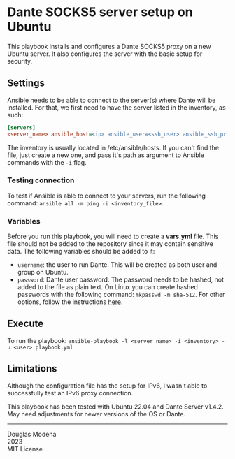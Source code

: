 # Dante SOCKS5 server setup on Ubuntu

This playbook installs and configures a Dante SOCKS5 proxy on a new Ubuntu server. It also configures the server with the basic setup for security.

## Settings

Ansible needs to be able to connect to the server(s) where Dante will be installed. For that, we first need to have the server listed in the inventory, as such:

```ini
[servers]
<server_name> ansible_host=<ip> ansible_user=<ssh_user> ansible_ssh_private_key_file=<ssh_key_path>
```

The inventory is usually located in /etc/ansible/hosts. If you can't find the file, just create a new one, and pass it's path as argument to Ansible commands with the `-i` flag.

### Testing connection

To test if Ansible is able to connect to your servers, run the following command: `ansible all -m ping -i <inventory_file>`.

### Variables

Before you run this playbook, you will need to create a **vars.yml** file. This file should not be added to the repository since it may contain sensitive data. The following variables should be added to it:

- `username`: the user to run Dante. This will be created as both user and group on Ubuntu.
- `password`: Dante user password. The password needs to be hashed, not added to the file as plain text. On Linux you can create hashed passwords with the following command: `mkpasswd -m sha-512`. For other options, follow the instructions [here](https://docs.ansible.com/ansible/latest/reference_appendices/faq.html#how-do-i-generate-encrypted-passwords-for-the-user-module).

## Execute

To run the playbook: `ansible-playbook -l <server_name> -i <inventory> -u <user> playbook.yml`

## Limitations

Although the configuration file has the setup for IPv6, I wasn't able to successfully test an IPv6 proxy connection.

This playbook has been tested with Ubuntu 22.04 and Dante Server v1.4.2. May need adjustments for newer versions of the OS or Dante.

---

Douglas Modena  
2023  
MIT License
